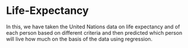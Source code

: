 # Life-Expectancy
In this, we have taken the United Nations data on life expectancy and of each person based on different criteria and then predicted which person will live how much on the basis of the data using regression.
